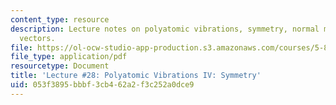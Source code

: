 ```yaml
---
content_type: resource
description: Lecture notes on polyatomic vibrations, symmetry, normal modes, and resonance
  vectors.
file: https://ol-ocw-studio-app-production.s3.amazonaws.com/courses/5-80-small-molecule-spectroscopy-and-dynamics-fall-2008/053f3895bbbf3cb462a2f3c252a0dce9_28_580ln_fa08.pdf
file_type: application/pdf
resourcetype: Document
title: 'Lecture #28: Polyatomic Vibrations IV: Symmetry'
uid: 053f3895-bbbf-3cb4-62a2-f3c252a0dce9
---
```


